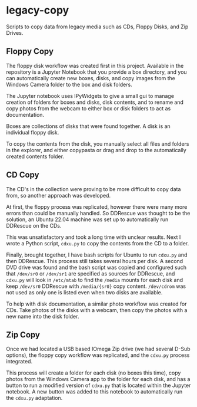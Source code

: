 # legacy-copy
Scripts to copy data from legacy media such as CDs, Floppy Disks, and Zip Drives. 

## Floppy Copy

The floppy disk workflow was created first in this project. Available in the repository is a Jupyter Notebook that you provide a box directory, and you can automatically create new boxes, disks, and copy images from the Windows Camera folder to the box and disk folders.

The Jupyter notebook uses IPyWidgets to give a small gui to manage creation of folders for boxes and disks, disk contents, and to rename and copy photos from the webcam to either box or disk folders to act as documentation. 

Boxes are collections of disks that were found together. A disk is an individual floppy disk. 

To copy the contents from the disk, you manually select all files and folders in the explorer, and either copypasta or drag and drop to the automatically created contents folder. 

## CD Copy

The CD's in the collection were proving to be more difficult to copy data from, so another approach was developed. 

At first, the floppy process was replicated, however there were many more errors than could be manually handled. So DDRescue was thought to be the solution, an Ubuntu 22.04 machine was set up to automatically run DDRescue on the CDs. 

This was unsatisfactory and took a long time with unclear results. Next I wrote a Python script, `cdxu.py` to copy the contents from the CD to a folder. 

Finally, brought together, I have bash scripts for Ubuntu to run `cdxu.py` and then DDRescue. This process still takes several hours per disk. A second DVD drive was found and the bash script was copied and configured such that `/dev/sr0` or `/dev/sr1` are specified as sources for DDRescue, and `cdxu.py` will look in `/etc/mtab` to find the `/media` mounts for each disk and keep `/dev/sr0` DDRescue with `/media/{sr0}` copy content. `/dev/cdrom` was not used as only one is listed even when two disks are available. 

To help with disk documentation, a similar photo workflow was created for CDs. Take photos of the disks with a webcam, then copy the photos with a new name into the disk folder. 

## Zip Copy

Once we had located a USB based IOmega Zip drive (we had several D-Sub options), the floppy copy workflow was replicated, and the `cdxu.py`  process integrated. 

This process will create a folder for each disk (no boxes this time), copy photos from the Windows Camera app to the folder for each disk, and has a button to run a modified version of `cdxu.py` that is located within the Jupyter notebook. A new button was added to this notebook to automatically run the `cdxu.py` adaptation. 
